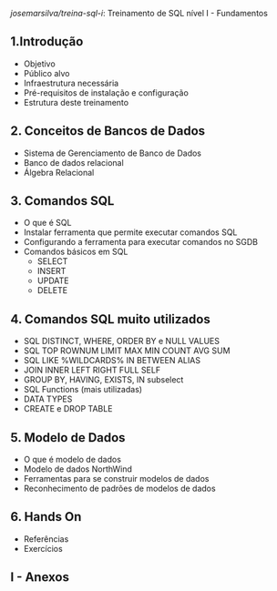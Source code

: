 *josemarsilva/treina-sql-i*: Treinamento de SQL nível I - Fundamentos

## 1.Introdução
* Objetivo
* Público alvo
* Infraestrutura necessária
* Pré-requisitos de instalação e configuração
* Estrutura deste treinamento

## 2. Conceitos de Bancos de Dados
* Sistema de Gerenciamento de Banco de Dados
* Banco de dados relacional
* Álgebra Relacional

## 3. Comandos SQL
* O que é SQL
* Instalar ferramenta que permite executar comandos SQL
* Configurando a ferramenta para executar comandos no SGDB
* Comandos básicos em SQL
  * SELECT
  * INSERT
  * UPDATE
  * DELETE

## 4. Comandos SQL muito utilizados
* SQL DISTINCT, WHERE, ORDER BY e NULL VALUES
* SQL TOP ROWNUM LIMIT MAX MIN COUNT AVG SUM
* SQL LIKE %WILDCARDS% IN BETWEEN ALIAS
* JOIN INNER LEFT RIGHT FULL SELF
* GROUP BY, HAVING, EXISTS, IN subselect
* SQL Functions (mais utilizadas)
* DATA TYPES
* CREATE e DROP TABLE

## 5. Modelo de Dados
* O que é modelo de dados
* Modelo de dados NorthWind
* Ferramentas para se construir modelos de dados
* Reconhecimento de padrões de modelos de dados

## 6. Hands On
* Referências
* Exercícios

## I - Anexos
